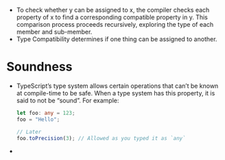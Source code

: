-   To check whether y can be assigned to x, the compiler checks each property of x to find a corresponding compatible property in y. This comparison process proceeds recursively, exploring the type of each member and sub-member.
-   Type Compatibility determines if one thing can be assigned to another.

# Soundness

-   TypeScript’s type system allows certain operations that can’t be known at compile-time to be safe. When a type system has this property, it is said to not be “sound”. For example:

    ```typescript
    let foo: any = 123;
    foo = "Hello";

    // Later
    foo.toPrecision(3); // Allowed as you typed it as `any`
    ```

-
